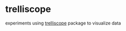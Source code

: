 # trelliscope
experiments using [trelliscope](https://github.com/tesseradata/trelliscope) package to visualize data
